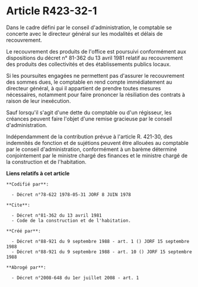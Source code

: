 # Article R423-32-1

Dans le cadre défini par le conseil d'administration, le comptable se concerte avec le directeur général sur les modalités et
délais de recouvrement.

Le recouvrement des produits de l'office est poursuivi conformément aux dispositions du décret n° 81-362 du 13 avril 1981
relatif au recouvrement des produits des collectivités et des établissements publics locaux.

Si les poursuites engagées ne permettent pas d'assurer le recouvrement des sommes dues, le comptable en rend compte
immédiatement au directeur général, à qui il appartient de prendre toutes mesures nécessaires, notamment pour faire prononcer
la résiliation des contrats à raison de leur inexécution.

Sauf lorsqu'il s'agit d'une dette du comptable ou d'un régisseur, les créances peuvent faire l'objet d'une remise gracieuse
par le conseil d'administration.

Indépendamment de la contribution prévue à l'article R. 421-30, des indemnités de fonction et de sujétions peuvent être
allouées au comptable par le conseil d'administration, conformément à un barème déterminé conjointement par le ministre
chargé des finances et le ministre chargé de la construction et de l'habitation.

**Liens relatifs à cet article**

	**Codifié par**:

	  - Décret n°78-622 1978-05-31 JORF 8 JUIN 1978

	**Cite**:

	  - Décret n°81-362 du 13 avril 1981
	  - Code de la construction et de l'habitation.

	**Créé par**:

	  - Décret n°88-921 du 9 septembre 1988 - art. 1 () JORF 15 septembre 1988
	  - Décret n°88-921 du 9 septembre 1988 - art. 10 () JORF 15 septembre 1988

	**Abrogé par**:

	  - Décret n°2008-648 du 1er juillet 2008 - art. 1
